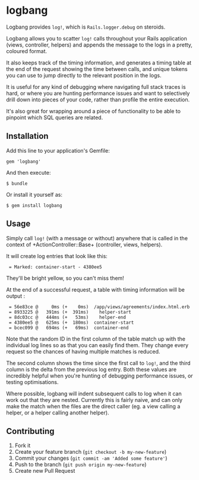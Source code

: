 # logbang

Logbang provides `log!`, which is `Rails.logger.debug` on steroids.

Logbang allows you to scatter `log!` calls throughout your Rails
application (views, controller, helpers) and appends the message to the
logs in a pretty, coloured format.

It also keeps track of the timing information, and generates a timing
table at the end of the request showing the time between calls, and
unique tokens you can use to jump directly to the relevant position in
the logs.

It is useful for any kind of debugging where navigating full stack
traces is hard, or where you are hunting performance issues and want to
selectively drill down into pieces of your code, rather than profile the
entire execution.

It's also great for wrapping around a piece of functionality to be able
to pinpoint which SQL queries are related.

## Installation

Add this line to your application's Gemfile:

    gem 'logbang'

And then execute:

    $ bundle

Or install it yourself as:

    $ gem install logbang

## Usage

Simply call `log!` (with a message or without) anywhere that is called
in the context of +ActionController::Base+ (controller, views, helpers).

It will create log entries that look like this:

```
 = Marked: container-start - 4380ee5
```

They'll be bright yellow, so you can't miss them!

At the end of a successful request, a table with timing information will
be output :

```
 = 56e83ce @     0ms (+    0ms)  /app/views/agreements/index.html.erb
 = 8933225 @   391ms (+  391ms)    helper-start
 = 8dc03cc @   444ms (+   53ms)    helper-end
 = 4380ee5 @   625ms (+  180ms)  container-start
 = bcec099 @   694ms (+   69ms)  container-end
```

Note that the random ID in the first column of the table match up with
the individual log lines so as that you can easily find them. They
change every request so the chances of having multiple matches is
reduced.

The second column shows the time since the first call to `log!`, and the
third column is the delta from the previous log entry. Both these values
are incredibly helpful when you're hunting of debugging performance
issues, or testing optimisations.

Where possible, logbang will indent subsequent calls to log when it can
work out that they are nested. Currently this is fairly naive, and can
only make the match when the files are the direct caller (eg. a view
calling a helper, or a helper calling another helper).

## Contributing

1. Fork it
2. Create your feature branch (`git checkout -b my-new-feature`)
3. Commit your changes (`git commit -am 'Added some feature'`)
4. Push to the branch (`git push origin my-new-feature`)
5. Create new Pull Request
